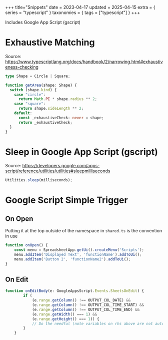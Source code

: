 +++
title="Snippets"
date = 2023-04-17
updated = 2025-04-15
extra = { series = "typescript" }
taxonomies = { tags = ["typescript"] }
+++

Includes Google App Script (gscript)

# Exhaustive Matching

Source: <https://www.typescriptlang.org/docs/handbook/2/narrowing.html#exhaustiveness-checking>

```ts
type Shape = Circle | Square;

function getArea(shape: Shape) {
  switch (shape.kind) {
    case "circle":
      return Math.PI * shape.radius ** 2;
    case "square":
      return shape.sideLength ** 2;
    default:
      const _exhaustiveCheck: never = shape;
      return _exhaustiveCheck;
  }
}
```

# Sleep in Google App Script (gscript)

Source: <https://developers.google.com/apps-script/reference/utilities/utilities#sleepmilliseconds>

```ts
Utilities.sleep(milliseconds);
```

# Google Script Simple Trigger

## On Open

Putting it at the top outside of the namespace in `shared.ts` is the convention in use

```ts
function onOpen() {
    const menu = SpreadsheetApp.getUi().createMenu('Scripts');
    menu.addItem('Displayed Text', 'functionName').addToUi();
    menu.addItem('Button 2', 'functionName2').addToUi();
}
```

## On Edit

```ts
function onEditBody(e: GoogleAppsScript.Events.SheetsOnEdit) {
        if (
            (e.range.getColumn() !== OUTPUT_COL_DATE) &&
            (e.range.getColumn() !== OUTPUT_COL_TIME_START) &&
            (e.range.getColumn() !== OUTPUT_COL_TIME_END) &&
            (e.range.getWidth() === 1) &&
            (e.range.getHeight() === 1)) {
            // Do the needful (note variables on rhs above are not automatically defined)
        }
    }
```
